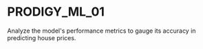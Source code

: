 # PRODIGY_ML_01
Analyze the model's performance metrics to gauge its accuracy in predicting house prices.
